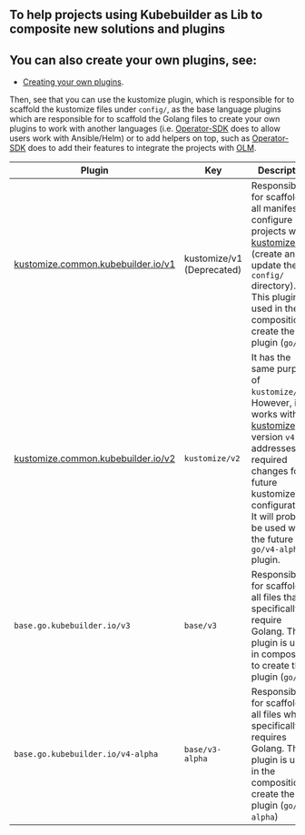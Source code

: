 ## To help projects using Kubebuilder as Lib to composite new solutions and plugins

<aside class="note">

<h1>You can also create your own plugins, see:</h1>

- [Creating your own plugins][create-plugins].

</aside>

Then, see that you can use the kustomize plugin, which is responsible for to scaffold the kustomize files under `config/`, as
the base language plugins which are responsible for to scaffold the Golang files to create your own plugins to work with
another languages (i.e. [Operator-SDK][sdk] does to allow users work with Ansible/Helm) or to add
helpers on top, such as [Operator-SDK][sdk] does to add their features to integrate the projects with [OLM][olm].

| Plugin                                                                             | Key                         | Description                                                                                                                                                                                                                                  |
| ---------------------------------------------------------------------------------- |-----------------------------| -------------------------------------------------------------------------------------------------------------------------------------------------------------------------------------------------------------------------------------------- |
| [kustomize.common.kubebuilder.io/v1](https://github.com/kubernetes-sigs/kubebuilder/pull/3235/kustomize-v1.md) | kustomize/v1 (Deprecated) | Responsible for scaffolding all manifests to configure projects with [kustomize(v3)][kustomize]. (create and update the `config/` directory). This plugin is used in the composition to create the plugin (`go/v3`). |
| [kustomize.common.kubebuilder.io/v2](kustomize-v2.md)                  | `kustomize/v2` | It has the same purpose of `kustomize/v1`. However, it works with [kustomize][kustomize] version `v4` and addresses the required changes for future kustomize configurations. It will probably be used with the future `go/v4-alpha` plugin. |
| `base.go.kubebuilder.io/v3`                                                        | `base/v3`                   | Responsible for scaffolding all files that specifically require Golang. This plugin is used in composition to create the plugin (`go/v3`)                                                                                                     |
| `base.go.kubebuilder.io/v4-alpha`                                 | `base/v3-alpha`             | Responsible for scaffolding all files which specifically requires Golang. This plugin is used in the composition to create the plugin (`go/v4-alpha`)                                                                                     |

[create-plugins]: creating-plugins.md
[kubebuilder-declarative-pattern]: https://github.com/kubernetes-sigs/kubebuilder-declarative-pattern
[kustomize]: https://kustomize.io/
[sdk]: https://github.com/operator-framework/operator-sdk
[olm]: https://olm.operatorframework.io/

